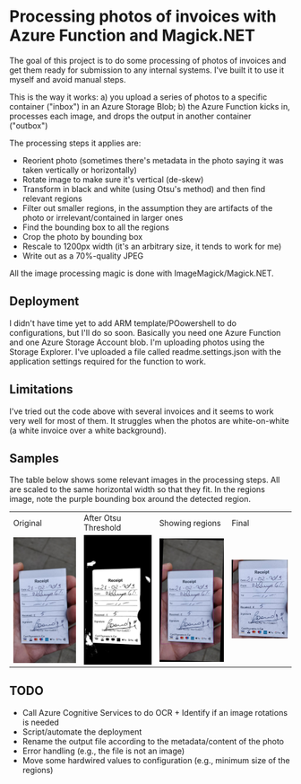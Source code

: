 # Processing photos of invoices with Azure Function and Magick.NET

The goal of this project is to do some processing of photos of invoices and get them ready for submission to any internal systems. I've built it to use it myself and avoid manual steps.

This is the way it works:
a) you upload a series of photos to a specific container ("inbox") in an Azure Storage Blob;
b) the Azure Function kicks in, processes each image, and drops the output in another container ("outbox")

The processing steps it applies are:
- Reorient photo (sometimes there's metadata in the photo saying it was taken vertically or horizontally)
- Rotate image to make sure it's vertical (de-skew)
- Transform in black and white (using Otsu's method) and then find relevant regions
- Filter out smaller regions, in the assumption they are artifacts of the photo or irrelevant/contained in larger ones
- Find the bounding box to all the regions
- Crop the photo by bounding box
- Rescale to 1200px width (it's an arbitrary size, it tends to work for me)
- Write out as a 70%-quality JPEG

All the image processing magic is done with ImageMagick/Magick.NET.

## Deployment

I didn't have time yet to add ARM template/POowershell to do configurations, but I'll do so soon. Basically you need one Azure Function and one Azure Storage Account blob. I'm uploading photos using the Storage Explorer. I've uploaded a file called readme.settings.json with the application settings required for the function to work.

## Limitations

I've tried out the code above with several invoices and it seems to work very well for most of them. It struggles when the photos are white-on-white (a white invoice over a white background).

## Samples

The table below shows some relevant images in the processing steps. All are scaled to the same horizontal width so that they fit. In the regions image, note the purple bounding box around the detected region.

<table>
  <tr><td>Original</td><td>After Otsu Threshold</td><td>Showing regions</td><td>Final</td></tr>
  <tr>
    <td ><img src="images/original.jpg" alt="Original photo" width="200" align="left" /></td>
    <td><img src="images/after_otsu.jpg" alt="Original photo" width="200" align="left" /></td>
    <td><img src="images/regions.jpg" alt="Original photo" width="200" align="left" /></td>
    <td><img src="images/final.jpg" alt="Original photo" width="200" /></td></tr>
</table>

## TODO
- Call Azure Cognitive Services to do OCR + Identify if an image rotations is needed
- Script/automate the deployment
- Rename the output file according to the metadata/content of the photo
- Error handling (e.g., the file is not an image)
- Move some hardwired values to configuration (e.g., minimum size of the regions)
